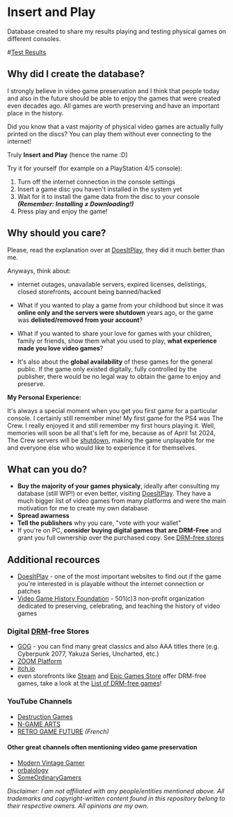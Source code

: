 # Insert and Play

Database created to share my results playing and testing physical games on different consoles.

#[Test Results](https://github.com/C-3PK/IAP/blob/main/RESULTS.md)

## Why did I create the database?
I strongly believe in video game preservation and I think that people today and also in the future should be able to enjoy the games that were created even decades ago. All games are worth preserving and have an important place in the history.

Did you know that a vast majority of physical video games are actually fully printed on the discs?
You can play them without ever connecting to the internet!

Truly __Insert and Play__ (hence the name :D)

Try it for yourself (for example on a PlayStation 4/5 console):
1. Turn off the internet connection in the console settings
2. Insert a game disc you haven't installed in the system yet
3. Wait for it to install the game data from the disc to your console __*(Remember: Installing ≠ Downloading!)*__
4. Press play and enjoy the game!

## Why should you care?
Please, read the explanation over at [DoesItPlay](https://www.doesitplay.org/about), they did it much better than me.

Anyways, think about:
- internet outages, unavailable servers, expired licenses, delistings, closed storefronts, account being banned/hacked

- What if you wanted to play a game from your childhood but since it was __online only and the servers were shutdown__ years ago, or the game was __delisted/removed from your account__?
- What if you wanted to share your love for games with your children, family or friends, show them what you used to play, __what experience made you love video games__?
- It's also about the __global availability__ of these games for the general public. If the game only existed digitally, fully controlled by the publisher, there would be no legal way to obtain the game to enjoy and preserve.

__My Personal Experience:__

It's always a special moment when you get you first game for a particular console. I certainly still remember mine!
My first game for the PS4 was The Crew. I really enjoyed it and still remember my first hours playing it. Well, memories will soon be all that's left for me, because as of April 1st 2024, The Crew servers will be [shutdown](https://www.ubisoft.com/en-us/game/the-crew/the-crew/news-updates/mOR3tviszkxfeQCUKxhOV/an-update-on-the-crew), making the game unplayable for me and everyone else who would like to experience it for themselves.

## What can you do?
- __Buy the majority of your games physicaly__, ideally after consulting my database (still WIP!) or even better, visiting [DoesItPlay](https://www.doesitplay.org/). They have a much bigger list of video games from many platforms and were the main motivation for me to create my own database.
- __Spread awarness__
- __Tell the publishers__ why you care, "vote with your wallet"
- If you're on PC, __consider buying digital games that are DRM-Free__ and grant you full ownership over the purchased copy. See [DRM-free stores](https://github.com/C-3PK/IAP?tab=readme-ov-file#digital-drm-free-stores)

## Additional recources
- [DoesItPlay](https://www.doesitplay.org/) - one of the most important websites to find out if the game you're interested in is playable without the internet connection or patches
- [Video Game History Foundation](https://gamehistory.org/) - 501(c)3 non-profit organization dedicated to preserving, celebrating, and teaching the history of video games

### Digital [DRM](https://www.defectivebydesign.org/what_is_drm)-free Stores
- [GOG](https://www.gog.com) - you can find many great classics and also AAA titles there (e.g. Cyberpunk 2077, Yakuza Series, Uncharted, etc.)
- [ZOOM Platform](https://www.zoom-platform.com/)
- [itch.io](https://itch.io/)
- even storefronts like [Steam](https://store.steampowered.com/) and [Epic Games Store](https://store.epicgames.com/en-US/) offer DRM-free games, take a look at the [List of DRM-free games](https://www.pcgamingwiki.com/wiki/List_of_DRM-free_games)!

### YouTube Channels
- [Destruction Games](https://www.youtube.com/@DestructionGames)
- [N-GAME ARTS](https://www.youtube.com/@n-gamearts1731)
- [RETRO GAME FUTURE](https://www.youtube.com/@RETROGAMEFUTURE) _(French)_

#### Other great channels often mentioning video game preservation
- [Modern Vintage Gamer](https://www.youtube.com/@ModernVintageGamer)
- [orbalology](https://www.youtube.com/@orbalology)
- [SomeOrdinaryGamers](https://www.youtube.com/@SomeOrdinaryGamers)

*Disclaimer: I am not affiliated with any people/entities mentioned above.
All trademarks and copyright-written content found in this repository belong to their respective owners.
All opinions are my own.*
